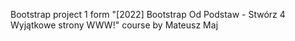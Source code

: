 Bootstrap project 1 form "[2022] Bootstrap Od Podstaw - Stwórz 4 Wyjątkowe strony WWW!" course by Mateusz Maj
